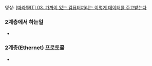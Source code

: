 영상: [[따라學IT] 03. 가까이 있는 컴퓨터끼리는 이렇게 데이터를 주고받는다](https://youtu.be/HkiOygWMARs?list=PL0d8NnikouEWcF1jJueLdjRIC4HsUlULi)

### 2계층에서 하는일

- 

### 2계층(Ethernet) 프로토콜

-
